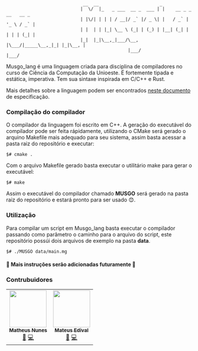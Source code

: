                                  __  __                       _
                                |  \/  |_   _ ___  __ _  ___ | |    __ _ _ __   __ _
                                | |\/| | | | / __|/ _` |/ _ \| |   / _` | '_ \ / _` |
                                | |  | | |_| \__ \ (_| | (_) | |__| (_| | | | | (_| |
                                |_|  |_|\__,_|___/\__, |\___/|_____\__,_|_| |_|\__, |
                                                  |___/                        |___/

Musgo_lang é uma linguagem criada para disciplina de compiladores no curso de Ciência da Computação da Unioeste. É fortemente tipada e estática, imperativa. Tem sua sintaxe inspirada em C/C++ e Rust.

Mais detalhes sobre a linguagem podem ser encontrados [neste documento](https://github.com/matheusnunesismael/musgo-lang/blob/main/doc.md) de especificação.
<br/>

### Compilação do compilador

O compilador da linguagem foi escrito em C++. A geração do executável do compilador pode ser feita rápidamente, utilizando o CMake será gerado o arquino Makefile mais adequado para seu sistema, assim basta acessar a pasta raiz do repositório e executar:

```
$# cmake .
```

Com o arquivo Makefile gerado basta executar o utilitário make para gerar o executável:

```
$# make
```

Assim o executável do compilador chamado **MUSGO** será gerado na pasta raiz do repositório e estará pronto para ser usado 😊.
<br/>

### Utilização

Para compilar um script em Musgo_lang basta executar o compilador passando como parâmetro o caminho para o arquivo do script, este repositório possúi dois arquivos de exemplo na pasta **data**.

```
$# ./MUSGO data/main.mg
```

#### 🚧 Mais instruções serão adicionadas futuramente 🚧

### Contrubuidores

<p align="center">
  <table>
    <tr>
      <td align="center">
        <a href="https://github.com/matheusnunesismael">
          <img src="https://avatars.githubusercontent.com/u/32654785?v=4?s=100" width="100px;" alt=""/>
          <br/>
          <sub>
            <b>Matheus Nunes</b>
          </sub>
        </a>
        <br/>
        <a href="https://github.com/matheusnunesismael/Musgo-Lang/commits?author=matheusnunesismael" title="Documentation">📖</a> 
        <a href="https://github.com/matheusnunesismael/Musgo-Lang/commits?author=matheusnunesismael" title="Code">💻</a>
      </td>
      <td align="center">
        <a href="https://github.com/mateusedival">
          <img src="https://avatars.githubusercontent.com/u/28989384?v=4?s=100" width="100px;" alt=""/>
          <br/>
          <sub>
            <b>Mateus Edival</b>
          </sub>
        </a>
        <br/>
        <a href="https://github.com/matheusnunesismael/Musgo-Lang/commits?author=mateusedival" title="Documentation">📖</a> 
        <a href="https://github.com/matheusnunesismael/Musgo-Lang/commits?author=mateusedival" title="Code">💻</a>
      </td>
    </tr>
  </table>
</p>
